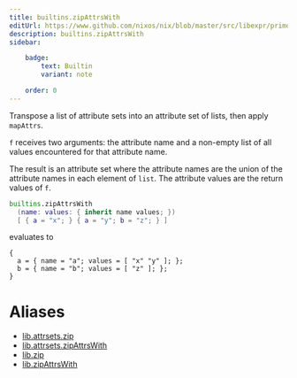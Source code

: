 ```yaml
---
title: builtins.zipAttrsWith
editUrl: https://www.github.com/nixos/nix/blob/master/src/libexpr/primops.cc
description: builtins.zipAttrsWith
sidebar:

    badge:
        text: Builtin
        variant: note

    order: 0
---
```


Transpose a list of attribute sets into an attribute set of lists,
then apply `mapAttrs`.

`f` receives two arguments: the attribute name and a non-empty
list of all values encountered for that attribute name.

The result is an attribute set where the attribute names are the
union of the attribute names in each element of `list`. The attribute
values are the return values of `f`.

```nix
builtins.zipAttrsWith
  (name: values: { inherit name values; })
  [ { a = "x"; } { a = "y"; b = "z"; } ]
```

evaluates to

```
{
  a = { name = "a"; values = [ "x" "y" ]; };
  b = { name = "b"; values = [ "z" ]; };
}
```


# Aliases

- [lib.attrsets.zip](/reference/libattrsets.zip)
- [lib.attrsets.zipAttrsWith](/reference/libattrsets.zipAttrsWith)
- [lib.zip](/reference/libzip)
- [lib.zipAttrsWith](/reference/libzipAttrsWith)


